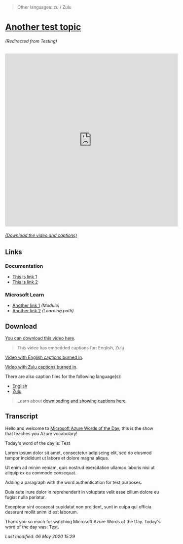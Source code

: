 > Other languages: zu / Zulu

# [Another test topic](/en/topic/test)

###### (Redirected from Testing)

<iframe width="560" height="560" src="https://www.youtube.com/embed/TEST" frameborder="0" allow="accelerometer; autoplay; encrypted-media; gyroscope; picture-in-picture" allowfullscreen></iframe>

###### [(Download the video and captions)](#download)

## Links

### Documentation

- [This is link 1](http://gslb.ch)
- [This is link 2](http://gslb.ch)

### Microsoft Learn

- [Another link 1](http://gslb.ch) *(Module)*
- [Another link 2](http://gslb.ch) *(Learning path)*

<a id="download"></a>

## Download

[You can download this video here](https://wordsoftheday.blob.core.windows.net/videos/test.en.mp4).

> This video has embedded captions for: English, Zulu

[Video with English captions burned in](https://wordsoftheday.blob.core.windows.net/videos/test.en.en.burn.mp4).

[Video with Zulu captions burned in](https://wordsoftheday.blob.core.windows.net/videos/test.en.zu.burn.mp4).

There are also caption files for the following language(s):

- [English](https://wordsoftheday.blob.core.windows.net/captions/test.en.en.srt)
- [Zulu](https://wordsoftheday.blob.core.windows.net/captions/test.en.zu.srt)

> Learn about [downloading and showing captions here](/en/captions).

## Transcript

Hello and welcome to [Microsoft Azure Words of the Day](/en), this is the show that teaches you Azure vocabulary!

Today's word of the day is: Test

Lorem ipsum dolor sit amet, consectetur adipiscing elit, sed do eiusmod tempor incididunt ut labore et dolore magna aliqua.

Ut enim ad minim veniam, quis nostrud exercitation ullamco laboris nisi ut aliquip ex ea commodo consequat. 

Adding a paragraph with the word authentication for test purposes.

Duis aute irure dolor in reprehenderit in voluptate velit esse cillum dolore eu fugiat nulla pariatur. 

Excepteur sint occaecat cupidatat non proident, sunt in culpa qui officia deserunt mollit anim id est laborum.

Thank you so much for watching Microsoft Azure Words of the Day. Today's word of the day was: Test.

*Last modified: 06 May 2020 15:29*